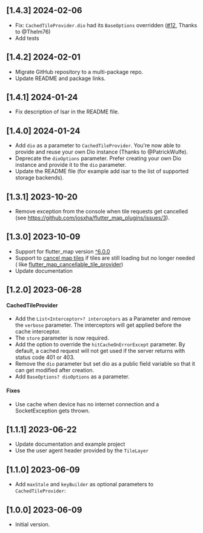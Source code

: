 ## [1.4.3] 2024-02-06

- Fix: `CachedTileProvider.dio` had its `BaseOptions`
  overridden ([#12](https://github.com/josxha/flutter_map_plugins/issues/12),
  Thanks to
  @Thelm76)
- Add tests

## [1.4.2] 2024-02-01

- Migrate GitHub repository to a multi-package repo.
- Update README and package links.

## [1.4.1] 2024-01-24

- Fix description of Isar in the README file.

## [1.4.0] 2024-01-24

- Add `dio` as a parameter to `CachedTileProvider`. You're now able to provide
  and reuse your own Dio instance (Thanks to @PatrickWulfe).
- Deprecate the `dioOptions` parameter. Prefer creating your own Dio instance
  and provide it to the `dio` parameter.
- Update the README file (for example add isar to the list of supported storage
  backends).

## [1.3.1]  2023-10-20

- Remove exception from the console when tile requests get cancelled
  (see https://github.com/josxha/flutter_map_plugins/issues/3).

## [1.3.0]  2023-10-09

- Support for flutter_map
  version [^6.0.0](https://pub.dev/packages/flutter_map/changelog#600---20231009)
- Support
  to [cancel map tiles](https://github.com/fleaflet/flutter_map/pull/1622) if
  tiles are still loading but no
  longer needed (
  like [flutter_map_cancellable_tile_provider](https://pub.dev/packages/flutter_map_cancellable_tile_provider))
- Update documentation

## [1.2.0] 2023-06-28

#### CachedTileProvider

- Add the `List<Interceptor>? interceptors` as a Parameter and remove
  the `verbose` parameter. The interceptors will
  get applied before the cache interceptor.
- The `store` parameter is now required.
- Add the option to override the `hitCacheOnErrorExcept` parameter. By default,
  a cached request will not get used if
  the server returns with status code 401 or 403.
- Remove the `dio` parameter but set dio as a public field variable so that it
  can get modified after creation.
- Add `BaseOptions? dioOptions` as a parameter.

#### Fixes

- Use cache when device has no internet connection and a SocketException gets
  thrown.

## [1.1.1] 2023-06-22

- Update documentation and example project
- Use the user agent header provided by the `TileLayer`

## [1.1.0] 2023-06-09

- Add `maxStale` and `keyBuilder` as optional parameters
  to `CachedTileProvider`:

## [1.0.0] 2023-06-09

- Initial version.
